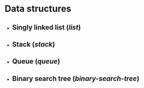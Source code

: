 # Data structures

- ## Singly linked list (*list*)
- ## Stack (*stack*)
- ## Queue (*queue*)
- ## Binary search tree (*binary-search-tree*)
